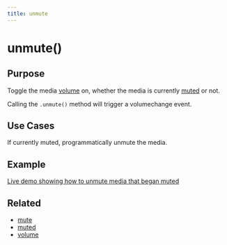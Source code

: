 ```yaml
---
title: unmute
---
```

# unmute() #

## Purpose ##

Toggle the media [volume](#volume) on, whether the media is currently [muted](#muted) or not.

Calling the `.unmute()` method will trigger a volumechange event.

## Use Cases ##

If currently muted, programmatically unmute the media.

## Example ##

[Live demo showing how to unmute media that began muted](http://jsfiddle.net/popcornjs/kMXzC/)

## Related ##

* [mute](#mute)
* [muted](#muted)
* [volume](#volume) 
